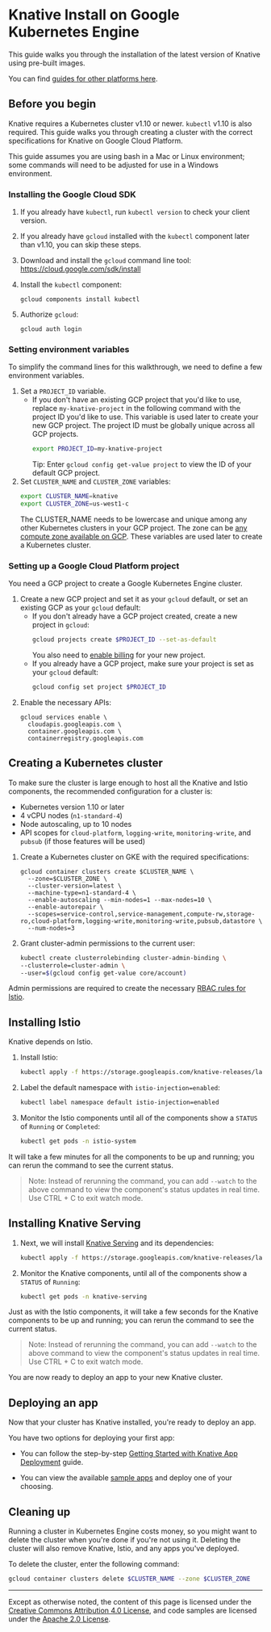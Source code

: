 # Knative Install on Google Kubernetes Engine

This guide walks you through the installation of the latest version of
Knative using pre-built images.

You can find [guides for other platforms here](README.md).

## Before you begin

Knative requires a Kubernetes cluster v1.10 or newer. `kubectl` v1.10 is also
required.  This guide walks you through creating a cluster with the correct
specifications for Knative on Google Cloud Platform.

This guide assumes you are using bash in a Mac or Linux environment; some
commands will need to be adjusted for use in a Windows environment.

### Installing the Google Cloud SDK

1. If you already have `kubectl`, run `kubectl version` to check your client version.

1. If you already have `gcloud` installed with the `kubectl` component later than
   v1.10, you can skip these steps.

1. Download and install the `gcloud` command line tool:
   https://cloud.google.com/sdk/install

1. Install the `kubectl` component:
    ```
    gcloud components install kubectl
    ```
1. Authorize `gcloud`:
    ```
    gcloud auth login
    ```

### Setting environment variables

To simplify the command lines for this walkthrough, we need to define a few
environment variables.

1. Set a `PROJECT_ID` variable.
   * If you don't have an existing GCP project that you'd like to use, replace
     `my-knative-project` in the following command with the project ID you'd like to use. This variable
     is used later to create your new GCP project. The project ID must be globally
     unique across all GCP projects.
     ```bash
     export PROJECT_ID=my-knative-project
     ```
     Tip: Enter `gcloud config get-value project` to view the ID of your default GCP project.
1. Set `CLUSTER_NAME` and `CLUSTER_ZONE` variables:
   ```bash
   export CLUSTER_NAME=knative
   export CLUSTER_ZONE=us-west1-c
   ```
   The CLUSTER_NAME needs to be lowercase and unique among any other Kubernetes
   clusters in your GCP project. The zone can be
   [any compute zone available on GCP](https://cloud.google.com/compute/docs/regions-zones/#available).
   These variables are used later to create a Kubernetes cluster.

### Setting up a Google Cloud Platform project

You need a GCP project to create a Google Kubernetes Engine cluster.

1. Create a new GCP project and set it as your `gcloud` default, or set an
   existing GCP as your `gcloud` default:
    * If you don't already have a GCP project created, create a new project in `gcloud`:
      ```bash
      gcloud projects create $PROJECT_ID --set-as-default
      ```
      You also need to [enable billing](https://cloud.google.com/billing/docs/how-to/manage-billing-account)
      for your new project.
    * If you already have a GCP project, make sure your project is set as your
      `gcloud` default:
      ```bash
      gcloud config set project $PROJECT_ID
      ```
1. Enable the necessary APIs:
   ```
   gcloud services enable \
     cloudapis.googleapis.com \
     container.googleapis.com \
     containerregistry.googleapis.com
   ```

## Creating a Kubernetes cluster

To make sure the cluster is large enough to host all the Knative and
Istio components, the recommended configuration for a cluster is:

* Kubernetes version 1.10 or later
* 4 vCPU nodes (`n1-standard-4`)
* Node autoscaling, up to 10 nodes
* API scopes for `cloud-platform`, `logging-write`, `monitoring-write`, and
  `pubsub` (if those features will be used)

1. Create a Kubernetes cluster on GKE with the required specifications:
    ```
    gcloud container clusters create $CLUSTER_NAME \
      --zone=$CLUSTER_ZONE \
      --cluster-version=latest \
      --machine-type=n1-standard-4 \
      --enable-autoscaling --min-nodes=1 --max-nodes=10 \
      --enable-autorepair \
      --scopes=service-control,service-management,compute-rw,storage-ro,cloud-platform,logging-write,monitoring-write,pubsub,datastore \
      --num-nodes=3
    ```
1. Grant cluster-admin permissions to the current user:
    ```bash
    kubectl create clusterrolebinding cluster-admin-binding \
    --clusterrole=cluster-admin \
    --user=$(gcloud config get-value core/account)
    ```

Admin permissions are required to create the necessary
[RBAC rules for Istio](https://istio.io/docs/concepts/security/rbac/).

## Installing Istio

Knative depends on Istio.

1. Install Istio:
    ```bash
    kubectl apply -f https://storage.googleapis.com/knative-releases/latest/istio.yaml
    ```
1. Label the default namespace with `istio-injection=enabled`:
    ```bash
    kubectl label namespace default istio-injection=enabled
    ```
1. Monitor the Istio components until all of the components show a `STATUS` of
`Running` or `Completed`:
    ```bash
    kubectl get pods -n istio-system
    ```

It will take a few minutes for all the components to be up and running; you can
rerun the command to see the current status.

> Note: Instead of rerunning the command, you can add `--watch` to the above
  command to view the component's status updates in real time. Use CTRL + C to exit watch mode.

## Installing Knative Serving

1. Next, we will install [Knative Serving](https://github.com/knative/serving)
and its dependencies:
    ```bash
    kubectl apply -f https://storage.googleapis.com/knative-releases/latest/release.yaml
    ```
1. Monitor the Knative components, until all of the components show a `STATUS` of
`Running`:
    ```bash
    kubectl get pods -n knative-serving
    ```

Just as with the Istio components, it will take a few seconds for the Knative
components to be up and running; you can rerun the command to see the current status.

> Note: Instead of rerunning the command, you can add `--watch` to the above
  command to view the component's status updates in real time. Use CTRL + C to exit watch mode.

You are now ready to deploy an app to your new Knative cluster.

## Deploying an app

Now that your cluster has Knative installed, you're ready to deploy an app.

You have two options for deploying your first app:

* You can follow the step-by-step
  [Getting Started with Knative App Deployment](getting-started-knative-app.md)
  guide.

* You can view the available [sample apps](../serving/samples/README.md) and
  deploy one of your choosing.

## Cleaning up

Running a cluster in Kubernetes Engine costs money, so you might want to delete
the cluster when you're done if you're not using it. Deleting the cluster will
also remove Knative, Istio, and any apps you've deployed.

To delete the cluster, enter the following command:

```bash
gcloud container clusters delete $CLUSTER_NAME --zone $CLUSTER_ZONE
```

---

Except as otherwise noted, the content of this page is licensed under the
[Creative Commons Attribution 4.0 License](https://creativecommons.org/licenses/by/4.0/),
and code samples are licensed under the
[Apache 2.0 License](https://www.apache.org/licenses/LICENSE-2.0).
